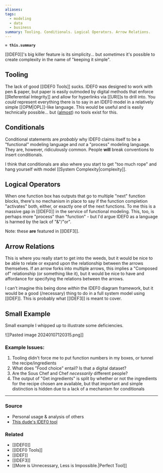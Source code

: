 ```yaml
---
aliases: 
tags:
  - modeling
  - data
  - business
summary: Tooling. Conditionals. Logical Operators. Arrow Relations.
---
```

**`= this.summary`** 

[[IDEF0]]'s big killer feature is its simplicity... but *sometimes* it's possible to create complexity in the name of "keeping it simple".

## Tooling
The lack of good [[IDEF0 Tools]] sucks. IDEF0 was designed to work with pen & paper, but paper is easily outmoded by digital methods that enforce [[Referential Integrity]] and allow for hyperlinks via [[URI]]s to drill into. You *could* represent everything there is to say in an IDEF0 model in a relatively simple [[OPM|OPL]]-like language. This would be useful and is easily technically possible... but ([almost](https://github.com/jimmyjazz/IDEF0-SVG/tree/master/lib/idef0)) no tools exist for this.

## Conditionals
Conditional statements are *probably* why IDEF0 claims itself to be a "functional" modeling language and *not* a "process" modeling language. They are, however, ridiculously common. People **will** break conventions to insert conditionals. 

I think that conditionals are also where you start to get "too much rope" and hang yourself with model [[System Complexity|complexity]].

## Logical Operators
When one function box has outputs that go to multiple "next" function blocks, there's no mechanism in place to say if the function completion "activates" both, either, or exactly one of the next functions. To me this is a massive gap in [[IDEF0]] in the service of functional modeling. This, too, is perhaps more "process" than "function" - but I'd argue IDEF0 as a language is harmed by the lack of "&"/"or".

Note: these **are** featured in [[IDEF3]].

## Arrow Relations 
This is where you really start to get into the weeds, but it would be nice to be able to relate or expand upon the relationship between the arrows themselves. If an arrow forks into multiple arrows, this implies a "Composed of" relationship (or something like it), but it would be nice to have and affordance for specifying the relations between the arrows. 

I can't imagine this being done *within* the IDEF0 diagram framework, but it would be a good (/necessary) thing to do in a full system model using [[IDEF]]. This is probably what [[IDEF3]] is meant to cover.

## Small Example
Small example I whipped up to illustrate some deficiencies.

![[Pasted image 20240107120315.png]]
### Example Issues:
1. Tooling didn't force me to put function numbers in my boxes, or tunnel the recipe/ingredients
2. What does "Food choice" entail? Is that a digital dataset? 
3. Are the Sous Chef and Chef *necessarily* different people?
4. The output of "Get ingredients" is split by whether or not the ingredients for the recipe chosen are available, but that important and simple distinction is hidden due to a lack of a mechanism for conditionals
---
### Source
- Personal usage & analysis of others
- [This dude's IDEF0 tool](https://github.com/jimmyjazz/IDEF0-SVG/tree/master/lib/idef0)

### Related
- [[IDEF0]]
- [[IDEF0 Tools]]
- [[IDEF]]
- [[IDEF3]]
- [[More is Unnecessary, Less is Impossible.|Perfect Tool]]